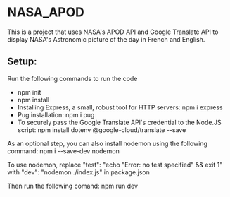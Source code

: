 # NASA_APOD
This is a project that uses NASA's APOD API and Google Translate API to display NASA's Astronomic picture of the day in French and English.

## Setup:
Run the following commands to run the code
* npm init
* npm install
* Installing Express, a small, robust tool for HTTP servers: npm i express
* Pug installation: npm i pug
* To securely pass the Google Translate API's credential to the Node.JS script: npm install dotenv @google-cloud/translate --save

As an optional step, you can also install nodemon using the following command: npm i --save-dev nodemon

To use nodemon, replace "test": "echo \"Error: no test specified\" && exit 1" with "dev": "nodemon ./index.js" in package.json

Then run the following comand:
 npm run dev

